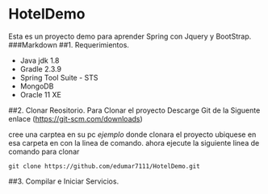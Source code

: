 # HotelDemo 
Esta es un proyecto demo para aprender Spring con Jquery y BootStrap.
###Markdown
##1. Requerimientos.
  * Java jdk 1.8
  * Gradle 2.3.9
  * Spring Tool Suite - STS
  * MongoDB
  * Oracle 11 XE
  
##2. Clonar Reositorio.
Para Clonar el proyecto Descarge Git de la Siguente enlace (https://git-scm.com/downloads)

cree una carptea en su pc _ejemplo <repositorio>_ donde clonara el proyecto ubiquese en esa carpeta en con la
linea de comando. ahora ejecute la siguiente linea de comando para clonar
  ```
  git clone https://github.com/edumar7111/HotelDemo.git
  ```
  
##3. Compilar e Iniciar Servicios.



